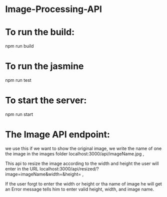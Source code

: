 # Image-Processing-API

# To run the build:
npm run build
# To run the jasmine
npm run test 
# To start the server:
npm run start

# The Image API endpoint:
we use this if we want to show the original image, we write the name of one the image in the images folder
localhost:3000/api/imageName.jpg , 

This api to resize the image according to the width and height the user will enter in the URL
localhost:3000/api/resized/?image=imageName&width=&height= , 

If the user forgt to enter the width or height or tha name of image he will get an Error message tells him to enter valid height, width, and image name. 


